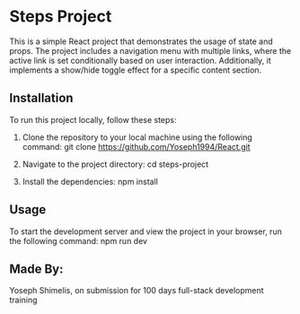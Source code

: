# Steps Project

This is a simple React project that demonstrates the usage of state and props. The project includes a navigation menu with multiple links, where the active link is set conditionally based on user interaction. Additionally, it implements a show/hide toggle effect for a specific content section.

## Installation

To run this project locally, follow these steps:

1. Clone the repository to your local machine using the following command:
 git clone https://github.com/Yoseph1994/React.git

2. Navigate to the project directory:
    cd steps-project

3. Install the dependencies:
    npm install

## Usage

To start the development server and view the project in your browser, run the following command:
    npm run dev

## Made By:
Yoseph Shimelis, on submission for 100 days full-stack development training
